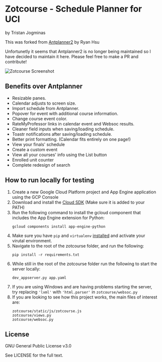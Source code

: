 # Zotcourse - Schedule Planner for UCI

by Tristan Jogminas

This was forked from [Antplanner2](https://github.com/gumho/antplanner2) by Ryan Hsu

Unfortunetly it seems that Antplanner2 is no longer being maintained so I have decided to maintain it here.
Please feel free to make a PR and contribute!

![Zotcourse Screenshot](https://i.imgur.com/JNpvHQX.jpg)

## Benefits over Antplanner

<ul>
<li>Resizable panes.</li>
<li>Calendar adjusts to screen size.</li>
<li>Import schedule from Antplanner.</li> 
<li>Popover for event with additional course information.</li>
<li>Change course event color.</li>
<li>RateMyProfessor links in calendar event and Websoc results.</li>
<li>Cleaner field inputs when saving/loading schedule.</li>
<li>Toastr notifications after saving/loading schedule.</li>
<li>Better print formatting. (Calendar fits entirely on one page!)</li>
<li>View your finals' schedule</li>
<li>Create a custom event</li>
<li>View all your courses' info using the List button</li>
<li>Enrolled unit counter</li>
<li>Complete redesign of search</li>
</ul>

## How to run locally for testing

1. Create a new Google Cloud Platform project and App Engine application using the GCP Console
2. Download and install the [Cloud SDK](https://cloud.google.com/appengine/docs/standard/python/download) (Make sure it is added to your PATH)
3. Run the following command to install the gcloud component that includes the App Engine extension for Python:
    ```
    gcloud components install app-engine-python
    ```
4. Make sure you have ```pip``` and ```virtualenv``` [installed](https://uoa-eresearch.github.io/eresearch-cookbook/recipe/2014/11/26/python-virtual-env/) and activate your virutal environment.
5. Navigate to the root of the zotcourse folder, and run the following:
    ```
    pip install -r requirements.txt
    ```
6. While still in the root of the zotcourse folder run the following to start the server locally:
    ```
    dev_appserver.py app.yaml
    ```
7. If you are using Windows and are having problems starting the server, try replacing `'lxml'` with `'html.parser'` in `zotcourse/websoc.py`
8. If you are looking to see how this project works, the main files of interest are:
    ```
    zotcourse/static/js/zotcourse.js
    zotcourse/views.py
    zotcourse/websoc.py
    ```

## License

GNU General Public License v3.0

See LICENSE for the full text.
